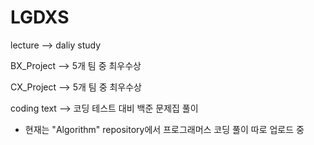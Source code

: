 # LGDXS
lecture --> daliy study

BX_Project --> 5개 팀 중 최우수상

CX_Project --> 5개 팀 중 최우수상

coding text --> 코딩 테스트 대비 백준 문제집 풀이
- 현재는 "Algorithm" repository에서 프로그래머스 코딩 풀이 따로 업로드 중
